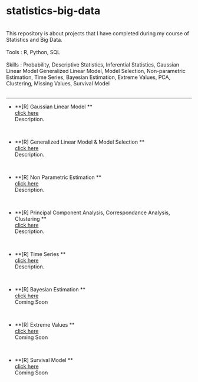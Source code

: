 # statistics-big-data

<br/>
This repository is about projects that I have completed during my course of Statistics and Big Data. <br/><br/>
Tools : R, Python, SQL <br/><br/>
Skills : 
Probability, Descriptive Statistics, Inferential Statistics, Gaussian Linear Model
Generalized Linear Model, Model Selection, Non-parametric Estimation, Time Series, Bayesian Estimation, Extreme Values, PCA, Clustering, Missing Values, Survival Model <br/>
<br/>

----------

- **[R] Gaussian Linear Model **<br/>
[click here]()<br/>
Description.
<br/>

- **[R] Generalized Linear Model & Model Selection **<br/>
[click here]()<br/>
Description.
<br/>

- **[R] Non Parametric Estimation **<br/>
[click here]()<br/>
Description.
<br/>

- **[R] Principal Component Analysis, Correspondance Analysis, Clustering **<br/>
[click here]()<br/>
Description.
<br/>

- **[R] Time Series **<br/>
[click here]()<br/>
Description.
<br/>

- **[R] Bayesian Estimation **<br/>
[click here]()<br/>
Coming Soon
<br/>

- **[R] Extreme Values **<br/>
[click here]()<br/>
Coming Soon
<br/>

- **[R] Survival Model **<br/>
[click here]()<br/>
Coming Soon
<br/>
